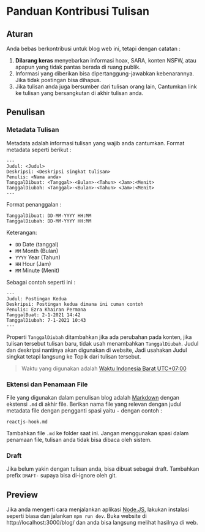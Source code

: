 # Panduan Kontribusi Tulisan

## Aturan

Anda bebas berkontribusi untuk blog web ini, tetapi dengan catatan :

1. **Dilarang keras** menyebarkan informasi hoax, SARA, konten NSFW, atau apapun yang tidak pantas berada di ruang publik.
2. Informasi yang diberikan bisa dipertanggung-jawabkan kebenarannya. Jika tidak postingan bisa dihapus.
3. Jika tulisan anda juga bersumber dari tulisan orang lain, Cantumkan link ke tulisan yang bersangkutan di akhir tulisan anda.

## Penulisan

### Metadata Tulisan

Metadata adalah informasi tulisan yang wajib anda cantumkan. Format metadata seperti berikut :

```
---
Judul: <Judul>
Deskripsi: <Deskripsi singkat tulisan>
Penulis: <Nama anda>
TanggalDibuat: <Tanggal>-<Bulan>-<Tahun> <Jam>:<Menit>
TanggalDiubah: <Tanggal>-<Bulan>-<Tahun> <Jam>:<Menit>
---
```

Format penanggalan :

```
TanggalDibuat: DD-MM-YYYY HH:MM
TanggalDiubah: DD-MM-YYYY HH:MM
```

Keterangan:

- `DD` Date (tanggal)
- `MM` Month (Bulan)
- `YYYY` Year (Tahun)
- `HH` Hour (Jam)
- `MM` Minute (Menit)

Sebagai contoh seperti ini :

```
---
Judul: Postingan Kedua
Deskripsi: Postingan kedua dimana ini cuman contoh
Penulis: Ezra Khairan Permana
TanggalBuat: 2-1-2021 14:42
TanggalDiubah: 7-1-2021 10:43
---
```

Properti `TanggalDiubah` ditambahkan jika ada perubahan pada konten, jika tulisan tersebut tulisan baru, tidak usah menambahkan `TanggalDiubah`. Judul dan deskripsi nantinya akan digunakan di website, Jadi usahakan Judul singkat tetapi langsung ke Topik dari tulisan tersebut.

> Waktu yang digunakan adalah [Waktu Indonesia Barat UTC+07:00](https://id.wikipedia.org/wiki/UTC%2B07:00)

### Ektensi dan Penamaan File

File yang digunakan dalam penulisan blog adalah [Markdown](https://id.wikipedia.org/wiki/Markdown) dengan ekstensi `.md` di akhir file. Berikan nama file yang relevan dengan judul metadata file dengan pengganti spasi yaitu `-` dengan contoh :

```
reactjs-hook.md
```

Tambahkan file `.md` ke folder saat ini. Jangan menggunakan spasi dalam penamaan file, tulisan anda tidak bisa dibaca oleh sistem.

### Draft

Jika belum yakin dengan tulisan anda, bisa dibuat sebagai draft. Tambahkan prefix `DRAFT-` supaya bisa di-ignore oleh git.

## Preview

Jika anda mengerti cara menjalankan aplikasi [Node.JS](https://nodejs.org/), lakukan instalasi seperti biasa dan jalankan `npm run dev`. Buka website di http://localhost:3000/blog/ dan anda bisa langsung melihat hasilnya di web.

